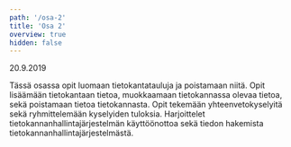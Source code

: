 ```yaml
---
path: '/osa-2'
title: 'Osa 2'
overview: true
hidden: false
---
```


<deadline>20.9.2019</deadline>

Tässä osassa opit luomaan tietokantatauluja ja poistamaan niitä. Opit lisäämään tietokantaan tietoa, muokkaamaan tietokannassa olevaa tietoa, sekä poistamaan tietoa tietokannasta. Opit tekemään yhteenvetokyselyitä sekä ryhmittelemään kyselyiden tuloksia. Harjoittelet tietokannanhallintajärjestelmän käyttöönottoa sekä tiedon hakemista tietokannanhallintajärjestelmästä.


<please-login></please-login>

<pages-in-this-section></pages-in-this-section>


<ab-study id="self_evaluation_k19_tikape">

<only-for-ab-group group=1>

<exercises-in-this-section ignore-quiz-tags="group-2,group-3"></exercises-in-this-section>

</only-for-ab-group>

<only-for-ab-group group=2>

<exercises-in-this-section ignore-quiz-tags="group-1,group-3"></exercises-in-this-section>

</only-for-ab-group>

<only-for-ab-group group=3>

<exercises-in-this-section ignore-quiz-tags="group-1,group-2"></exercises-in-this-section>

</only-for-ab-group>

</ab-study>
